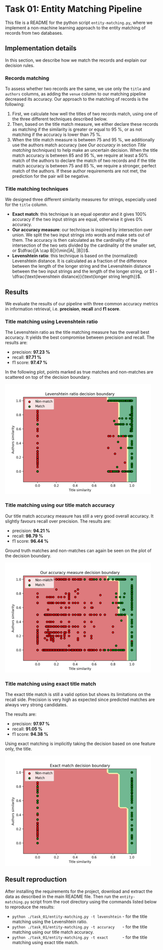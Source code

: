 # Task 01: Entity Matching Pipeline
This file is a README for the python script `entity-matching.py`, where we implement a non-machine learning approach to the entity matching of records from two databases.

## Implementation details
In this section, we describe how we match the records and explain our decision rules.

### Records matching
To assess whether two records are the same, we use only the `title` and `authors` columns, as adding the `venue` column to our matching pipeline decreased its accuracy. Our approach to the matching of records is the following:
1. First, we calculate how well the titles of two records match, using one of the three different techniques described below.
2. Then, based on the title match measure, we either declare these records as matching if the similarity is greater or equal to 95 %, or as not matching if the accuracy is lower than 75 %.
3. When the title match measure is between 75 and 95 %, we additionally use the authors match accuracy (see *Our accuracy* in section *Title matching techniques*) to help make an uncertain decision. When the title match accuracy is between 85 and 95 %, we require at least a 50% match of the authors to declare the match of two records and if the title match accuracy is between 75 and 85 %, we require a stronger, perfect match of the authors. If these author requirements are not met, the prediction for the pair will be negative.

### Title matching techniques
We designed three different similarity measures for strings, especially used for the `title` column.
* **Exact match**: this technique is an equal operator and it gives 100% accuracy if the two input strings are equal, otherwise it gives 0% accuracy.
* **Our accuracy measure**: our technique is inspired by intersection over union. We split the two input strings into words and make sets out of them. The accuracy is then calculated as the cardinality of the intersection of the two sets divided by the cardinality of the smaller set, or $\dfrac{|A \cap B|}{\min(|A|, |B|)}$.
* **Levenshtein ratio**: this technique is based on the (normalized) Levenshtein distance. It is calculated as a fraction of the difference between the length of the longer string and the Levenshtein distance between the two input strings and the length of the longer string, or $1 - \dfrac{\text{levenshtein distance}}{\text{longer string length}}$.

## Results
We evaluate the results of our pipeline with three common accuracy metrics in information retrieval, i.e. **precision**, **recall** and **f1 score**.

### Title matching using Levenshtein ratio
The Levenshtein ratio as the title matching measure has the overall best accuracy. It yields the best compromise between precision and recall. The results are:
* precision: **97.23 %**
* recall:    **97.71 %**
* f1 score:  **97.47 %**

In the following plot, points marked as true matches and non-matches are scattered on top of the decision boundary.

<img src="../plots/levenshtein_decision_boundary.png" alt="levenshtein" width="480"/>

### Title matching using our title match accuracy
Our title match accuracy measure has still a very good overall accuracy. It slightly favours recall over precision. The results are:
* precision: **94.21 %**
* recall:    **98.79 %**
* f1 score:  **96.44 %**

Ground truth matches and non-matches can again be seen on the plot of the decision boundary.

<img src="../plots/accuracy_decision_boundary.png" alt="accuracy" width="480"/>

### Title matching using exact title match
The exact title match is still a valid option but shows its limitations on the recall side. Precision is very high as expected since predicted matches are always very strong candidates.

The results are:
* precision: **97.97 %**
* recall:    **91.05 %**
* f1 score:  **94.38 %**

Using exact matching is implicitly taking the decision based on one feature only, the title.

<img src="../plots/exact_decision_boundary.png" alt="exact" width="480"/>

## Result reproduction
After installing the requirements for the project, download and extract the data as described in the main README file. Then run the `entity-matching.py` script from the root directory using the commands listed below to reproduce the results:
* `python ./task_01/entity-matching.py -t levenshtein` - for the title matching using the Levenshtein ratio.
* `python ./task_01/entity-matching.py -t accuracy   ` - for the title matching using our title match accuracy.
* `python ./task_01/entity-matching.py -t exact      ` - for the title matching using exact title match.
